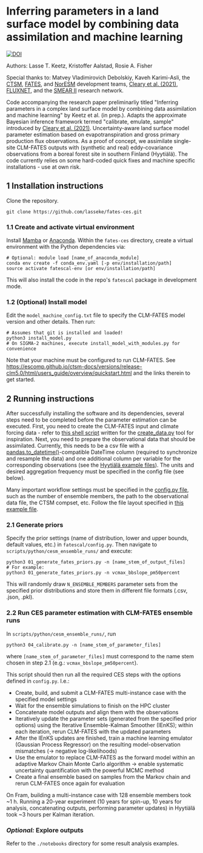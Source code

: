 # Inferring parameters in a land surface model by combining data assimilation and machine learning

<a href="https://zenodo.org/doi/10.5281/zenodo.11840623"><img src="https://zenodo.org/badge/813875754.svg" alt="DOI"></a>

Authors: Lasse T. Keetz, Kristoffer Aalstad, Rosie A. Fisher

Special thanks to: Matvey Vladimirovich Debolskiy, Kaveh Karimi-Asli, the [CTSM](https://github.com/ESCOMP/CTSM), [FATES](https://github.com/NGEET/fates), and [NorESM](https://github.com/NorESMhub/NorESM) development teams, [Cleary et al. (2021)](https://doi.org/10.1016/j.jcp.2020.109716), [FLUXNET](https://doi.org/10.18140/FLX/1440158), and the [SMEAR II](https://etsin.fairdata.fi/dataset/d1dd1e15-7de1-414d-b9d4-47d03bd68272) research network.

Code accompanying the research paper preliminarliy titled "Inferring parameters in a complex land surface model by combining data assimilation and machine learning" by Keetz et al. (in prep.). Adapts the approximate Bayesian inference framework termed "calibrate, emulate, sample" introduced by [Cleary et al. (2021)](https://doi.org/10.1016/j.jcp.2020.109716). Uncertainty-aware land surface model parameter estimation based on evapotranspiration and gross primary production flux observations. As a proof of concept, we assimilate single-site CLM-FATES outputs with (synthetic and real) eddy-covariance observations from a boreal forest site in southern Finland (Hyytiälä). The code currently relies on some hard-coded quick fixes and machine specific installations - use at own risk.

## 1 Installation instructions

Clone the repository.

```
git clone https://github.com/lasseke/fates-ces.git
```

### 1.1 Create and activate virtual environment

Install [Mamba](https://mamba.readthedocs.io/en/latest/installation/mamba-installation.html) or [Anaconda](https://docs.anaconda.com/free/anaconda/install/). Within the `fates-ces` directory, create a virtual environment with the Python dependencies via:

```
# Optional: module load [name_of_anaconda_module]
conda env create -f conda_env.yaml [-p env/installation/path]
source activate fatescal-env [or env/installation/path]
```

This will also install the code in the repo's `fatescal` package in development mode.

### 1.2 (Optional) Install model

Edit the `model_machine_config.txt` file to specify the CLM-FATES model version and other details. Then run:

```
# Assumes that git is installed and loaded!
python3 install_model.py
# On SIGMA-2 machines, execute install_model_with_modules.py for convenience
```

Note that your machine must be configured to run CLM-FATES. See https://escomp.github.io/ctsm-docs/versions/release-clm5.0/html/users_guide/overview/quickstart.html and the links therein to get started.

## 2 Running instructions

After successfully installing the software and its dependencies, several steps need to be completed before the parameter estimation can be executed. First, you need to create the CLM-FATES input and climate forcing data - refer to [this shell script](https://github.com/lasseke/fates-ces/tree/main/data/sites/hyy/forcing_data_creation) written for the [create_data.py](https://github.com/NorESMhub/ctsm-api/blob/main/data/create_data.py) tool for inspiration. Next, you need to prepare the observational data that should be assimilated. Currently, this needs to be a csv file with a [pandas.to_datetime()](https://pandas.pydata.org/docs/reference/api/pandas.to_datetime.html)-compatible DateTime column (required to synchronize and resample the data) and one additional column per variable for the corresponding observations (see the [Hyytiälä example files](https://github.com/lasseke/fates-ces/tree/main/data/sites/hyy/processed)). The units and desired aggregation frequency must be specified in the config file (see below).

Many important workflow settings must be specified in the [config.py file](https://github.com/lasseke/fates-ces/blob/main/fatescal/config.py), such as the number of ensemble members, the path to the observational data file, the CTSM compset, etc. Follow the file layout specified in [this example file](https://github.com/lasseke/fates-ces/blob/main/fatescal/config.py).

### 2.1 Generate priors

Specify the prior settings (name of distribution, lower and upper bounds, default values, etc.) in `fatescal/config.py`. Then navigate to `scripts/python/cesm_ensemble_runs/` and execute:

```
python3 01_generate_fates_priors.py -n [name_stem_of_output_files]
# For example:
python3 01_generate_fates_priors.py -n vcmax_bbslope_pm50percent
```

This will randomly draw `N_ENSEMBLE_MEMBERS` parameter sets from the specified prior distributions and store them in different file formats (.csv, .json, .pkl).

### 2.2 Run CES parameter estimation with CLM-FATES ensemble runs

In `scripts/python/cesm_ensemble_runs/`, run

```
python3 04_calibrate.py -n [name_stem_of_parameter_files]
```

where `[name_stem_of_parameter_files]` must correspond to the name stem chosen in step 2.1 (e.g.: `vcmax_bbslope_pm50percent`). 

This script should then run all the required CES steps with the options defined in `config.py`. I.e.:

- Create, build, and submit a CLM-FATES multi-instance case with the specified model settings
- Wait for the ensemble simulations to finish on the HPC cluster
- Concatenate model outputs and align them with the observations
- Iteratively update the parameter sets (generated from the specified prior options) using the Iterative Ensemble-Kalman Smoother (IEnKS); within each iteration, rerun CLM-FATES with the updated parameters
- After the IEnKS updates are finished, train a machine learning emulator (Gaussian Process Regressor) on the resulting model-observation mismatches (-> negative log-likelihoods)
- Use the emulator to replace CLM-FATES as the forward model within an adaptive Markov Chain Monte Carlo algorithm -> enable systematic uncertainty quantification with the powerful MCMC method
- Create a final ensemble based on samples from the Markov chain and rerun CLM-FATES once again for evaluation

On Fram, building a multi-instance case with 128 ensemble members took ~1 h. Running a 20-year experiment (10 years for spin-up, 10 years for analysis, concatenating outputs, performing parameter updates) in Hyytiälä took ~3 hours per Kalman iteration.

### _Optional:_ Explore outputs

Refer to the `./notebooks` directory for some result analysis examples.
